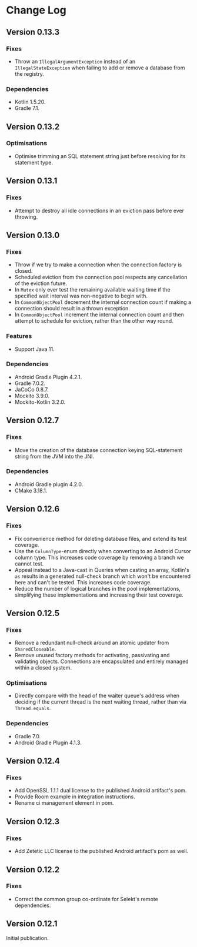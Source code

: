 Change Log
==========

## Version 0.13.3

### Fixes

* Throw an `IllegalArgumentException` instead of an `IllegalStateException` when failing to add or remove a database from the registry.

### Dependencies

* Kotlin 1.5.20.
* Gradle 7.1.

## Version 0.13.2

### Optimisations

* Optimise trimming an SQL statement string just before resolving for its statement type.

## Version 0.13.1

### Fixes

* Attempt to destroy all idle connections in an eviction pass before ever throwing.

## Version 0.13.0

### Fixes

* Throw if we try to make a connection when the connection factory is closed.
* Scheduled eviction from the connection pool respects any cancellation of the eviction future.
* In `Mutex` only ever test the remaining available waiting time if the specified wait interval was non-negative to begin with.
* In `CommonObjectPool` decrement the internal connection count if making a connection should result in a thrown exception.
* In `CommonObjectPool` increment the internal connection count and then attempt to schedule for eviction, rather than the other way round.

### Features

* Support Java 11.

### Dependencies

* Android Gradle Plugin 4.2.1.
* Gradle 7.0.2.
* JaCoCo 0.8.7.
* Mockito 3.9.0.
* Mockito-Kotlin 3.2.0.

## Version 0.12.7

### Fixes

* Move the creation of the database connection keying SQL-statement string from the JVM into the JNI.

### Dependencies

* Android Gradle plugin 4.2.0.
* CMake 3.18.1.

## Version 0.12.6

### Fixes

* Fix convenience method for deleting database files, and extend its test coverage.
* Use the `ColumnType`-enum directly when converting to an Android Cursor column type. This increases code coverage by removing a branch we cannot test.
* Appeal instead to a Java-cast in Queries when casting an array, Kotlin's `as` results in a generated null-check branch which won't be encountered here and can't be tested. This increases code coverage.
* Reduce the number of logical branches in the pool implementations, simplifying these implementations and increasing their test coverage.

## Version 0.12.5

### Fixes

* Remove a redundant null-check around an atomic updater from `SharedCloseable`.
* Remove unused factory methods for activating, passivating and validating objects. Connections are encapsulated and entirely managed within a closed system.

### Optimisations

* Directly compare with the head of the waiter queue's address when deciding if the current thread is the next waiting thread, rather than via `Thread.equals`.

### Dependencies

* Gradle 7.0.
* Android Gradle Plugin 4.1.3.

## Version 0.12.4

### Fixes

* Add OpenSSL 1.1.1 dual license to the published Android artifact's pom.
* Provide Room example in integration instructions.
* Rename ci management element in pom.

## Version 0.12.3

### Fixes

* Add Zetetic LLC license to the published Android artifact's pom as well.

## Version 0.12.2

### Fixes

* Correct the common group co-ordinate for Selekt's remote dependencies.

## Version 0.12.1

Initial publication.
